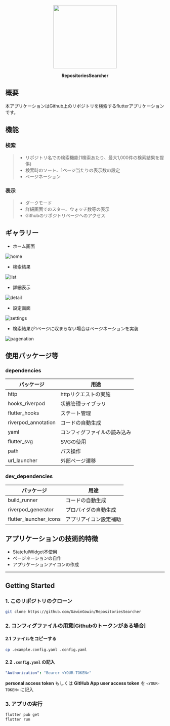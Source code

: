 <p align="center">
<img src="assets/appIcon.png" width=200/>
</p>

<p align="center">
<b>RepositoriesSearcher</b>
</p>

## 概要
本アプリケーションはGithub上のリポジトリを検索するflutterアプリケーションです。

## 機能

### 検索
>- リポジトリ名での検索機能(1検索あたり、最大1,000件の検索結果を提供)
>- 検索時のソート、1ページ当たりの表示数の設定
>- ページネーション

### 表示
>- ダークモード
>- 詳細画面でのスター、ウォッチ数等の表示
>- Githubのリポジトリページへのアクセス

## ギャラリー
- ホーム画面

![home](readme_img/home.jpg)

- 検索結果

![list](readme_img/results.jpg)

- 詳細表示

![detail](readme_img/detail.jpg)

- 設定画面

![settings](readme_img/setting.jpg)

- 検索結果が1ページに収まらない場合はページネーションを実装

![pagenation](readme_img/list.jpg)

## 使用パッケージ等

### dependencies

パッケージ|用途
-- | -- 
http | httpリクエストの実施
hooks_riverpod | 状態管理ライブラリ
flutter_hooks | ステート管理
riverpod_annotation | コードの自動生成
yaml | コンフィグファイルの読み込み
flutter_svg | SVGの使用
path | パス操作
url_launcher | 外部ページ遷移

### dev_dependencies

パッケージ|用途
-- | -- 
build_runner | コードの自動生成
riverpod_generator | プロバイダの自動生成
flutter_launcher_icons | アプリアイコン設定補助

## アプリケーションの技術的特徴
- StatefulWidget不使用
- ページネーションの自作
- アプリケーションアイコンの作成

<hr>

## Getting Started

### 1. このリポジトリのクローン

```sh
git clone https://github.com/GawinGowin/RepositoriesSearcher
```

### 2. コンフィグファイルの用意[Githubのトークンがある場合]

#### 2.1 ファイルをコピーする


```bash
cp .example.config.yaml .config.yaml
```

#### 2.2 `.config.yaml` の記入

```yaml title=".config.yaml"
"Authorization": "Bearer <YOUR-TOKEN>"
```
**personal access token** もしくは **GitHub App user access token**  を `<YOUR-TOKEN>` に記入

### 3. アプリの実行

```sh
flutter pub get
flutter run
```
